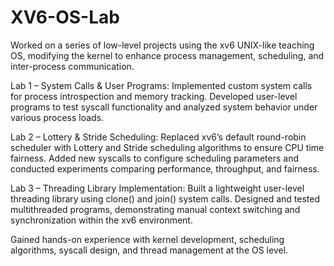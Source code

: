 # XV6-OS-Lab
Worked on a series of low-level projects using the xv6 UNIX-like teaching OS, modifying the kernel to enhance process management, scheduling, and inter-process communication.

Lab 1 – System Calls & User Programs:
Implemented custom system calls for process introspection and memory tracking. Developed user-level programs to test syscall functionality and analyzed system behavior under various process loads.

Lab 2 – Lottery & Stride Scheduling:
Replaced xv6’s default round-robin scheduler with Lottery and Stride scheduling algorithms to ensure CPU time fairness. Added new syscalls to configure scheduling parameters and conducted experiments comparing performance, throughput, and fairness.

Lab 3 – Threading Library Implementation:
Built a lightweight user-level threading library using clone() and join() system calls. Designed and tested multithreaded programs, demonstrating manual context switching and synchronization within the xv6 environment.

Gained hands-on experience with kernel development, scheduling algorithms, syscall design, and thread management at the OS level.
